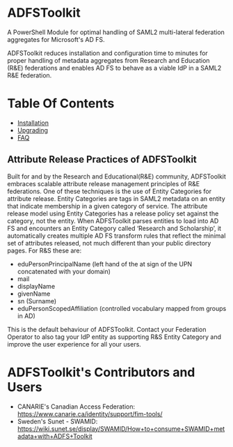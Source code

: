 # ADFSToolkit

A PowerShell Module for optimal handling of SAML2 multi-lateral federation aggregates for Microsoft's AD FS.

ADFSToolkit reduces installation and configuration time to minutes for proper handling of metadata aggregates from Research and Education (R&E) federations and enables AD FS to behave as a viable IdP in a SAML2 R&E federation.


# Table Of Contents
* [Installation](./doc/README.md)
* [Upgrading](./doc/upgrade.md)
* [FAQ](./doc/faq.md)



## Attribute Release Practices of ADFSToolkit 
Built for and by the Research and Educational(R&E) community, ADFSToolkit embraces scalable attribute release management principles of R&E federations. 
One of these techniques is the use of Entity Categories for attribute release. 
Entity Categories are tags in SAML2 metadata on an entity that indicate membership in a given category of service. 
The attribute release model using Entity Categories has a release policy set against the category, not the entity. 
 When ADFSToolkit parses entities to load into AD FS and encounters an Entity Category called ‘Research and Scholarship’, it automatically creates multiple AD FS transform rules that reflect the minimal set of attributes released, not much different than your public directory pages. For R&S these are:
- eduPersonPrincipalName (left hand of the at sign of the UPN concatenated with your domain)
- mail
- displayName
- givenName
- sn (Surname)
- eduPersonScopedAffiliation (controlled vocabulary mapped from groups in AD)

This is the default behaviour of ADFSToolkit. Contact your Federation Operator to also tag your IdP entity as supporting R&S Entity Category and improve the user experience for all your users.

# ADFSToolkit's Contributors and Users
- CANARIE's Canadian Access Federation: https://www.canarie.ca/identity/support/fim-tools/
- Sweden's Sunet - SWAMID: https://wiki.sunet.se/display/SWAMID/How+to+consume+SWAMID+metadata+with+ADFS+Toolkit
